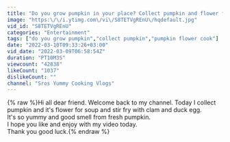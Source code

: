 ```yaml
---
title: "Do you grow pumpkin in your place? Collect pumpkin and flower for cooking recipe \/ Eat Yummy Pumpkin"
image: "https:\/\/i.ytimg.com\/vi\/S8TETVgREnU\/hqdefault.jpg"
vid_id: "S8TETVgREnU"
categories: "Entertainment"
tags: ["do you grow pumpkin","collect pumpkin","pumpkin flower cook"]
date: "2022-03-10T09:33:26+03:00"
vid_date: "2022-03-09T06:58:54Z"
duration: "PT10M3S"
viewcount: "42838"
likeCount: "1037"
dislikeCount: ""
channel: "Sros Yummy Cooking Vlogs"
---
```

{% raw %}Hi all dear friend. Welcome back to my channel. Today I collect pumpkin and it's flower for soup and stir fry with clam and duck egg.<br />It's so yummy and  good smell from fresh pumpkin.<br />I hope you like and enjoy with my video today. <br />Thank you good luck.{% endraw %}
